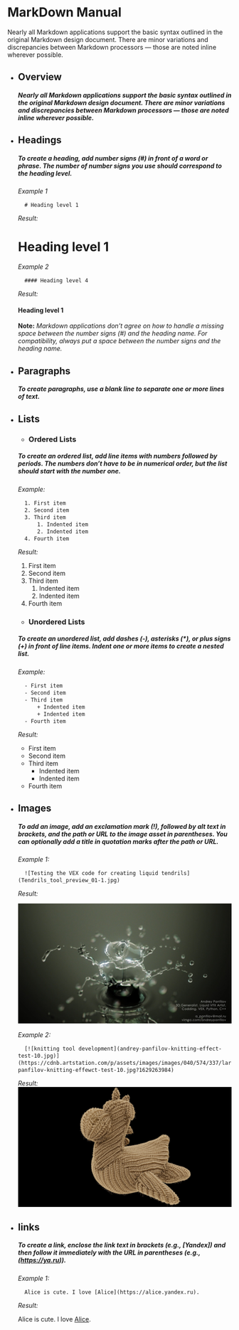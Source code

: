 # MarkDown Manual
Nearly all Markdown applications support the basic syntax outlined in the original Markdown design document. There are minor variations and discrepancies between Markdown processors — those are noted inline wherever possible.

- ## Overview
    
    ##### Nearly all Markdown applications support the basic syntax outlined in the original Markdown design document. There are minor variations and discrepancies between Markdown processors — those are noted inline wherever possible.

- ## Headings

    ##### To create a heading, add number signs (#) in front of a word or phrase. The number of number signs you use should correspond to the heading level. 

    *Example 1*
        
        # Heading level 1       
    
    *Result:* 
    # Heading level 1
    
    *Example 2*
    
        #### Heading level 4  

    *Result:*  
    #### Heading level 1

    **Note:** *Markdown applications don’t agree on how to handle a missing space between the number signs (#) and the heading name. For compatibility, always put a space between the number signs and the heading name.*

- ## Paragraphs

    ##### To create paragraphs, use a blank line to separate one or more lines of text.

- ## Lists
    - ### Ordered Lists

    ##### To create an ordered list, add line items with numbers followed by periods. The numbers don’t have to be in numerical order, but the list should start with the number one.

    *Example:*
        
        1. First item
        2. Second item
        3. Third item
            1. Indented item
            2. Indented item
        4. Fourth item      
    
    *Result:* 
    1. First item
    2. Second item
    3. Third item
        1. Indented item
        2. Indented item
    4. Fourth item 

     - ### Unordered Lists
    ##### To create an unordered list, add dashes (-), asterisks (*), or plus signs (+) in front of line items. Indent one or more items to create a nested list.

    *Example:*
        
        - First item
        - Second item
        - Third item
            + Indented item
            + Indented item
        - Fourth item      
    
    *Result:* 
    - First item
    - Second item
    - Third item
        + Indented item
        + Indented item
    - Fourth item 

- ## Images

    ##### To add an image, add an exclamation mark (!), followed by alt text in brackets, and the path or URL to the image asset in parentheses. You can optionally add a title in quotation marks after the path or URL.

    *Example 1:*
        
        ![Testing the VEX code for creating liquid tendrils](Tendrils_tool_preview_01-1.jpg)
    
    *Result:* 
    
    ![Testing the VEX code for creating liquid tendrils](Tendrils_tool_preview_01-1.jpg)

    *Example 2:*
        
        [![knitting tool development](andrey-panfilov-knitting-effect-test-10.jpg)](https://cdnb.artstation.com/p/assets/images/images/040/574/337/large/andrey-panfilov-knitting-effewct-test-10.jpg?1629263984)
    
    *Result:* 
   [![knitting tool development](andrey-panfilov-knitting-effect-test-10.jpg)](https://cdnb.artstation.com/p/assets/images/images/040/574/337/large/andrey-panfilov-knitting-effewct-test-10.jpg?1629263984)

- ## links

    ##### To create a link, enclose the link text in brackets (e.g., [Yandex]) and then follow it immediately with the URL in parentheses (e.g., (https://ya.ru)).

    
    *Example 1:*
        
        Alice is cute. I love [Alice](https://alice.yandex.ru). 

    *Result:* 
        
    Alice is cute. I love [Alice](https://alice.yandex.ru).  
